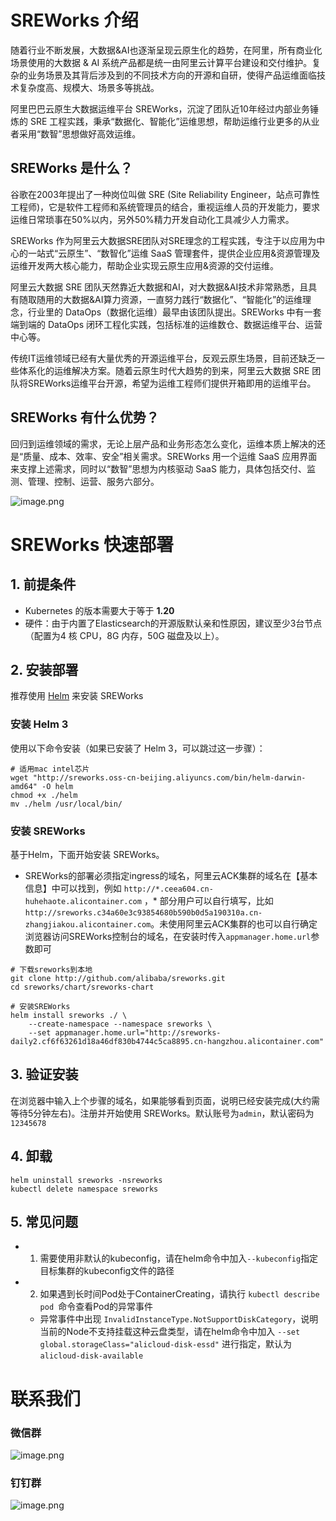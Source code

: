 # SREWorks 介绍


随着行业不断发展，大数据&AI也逐渐呈现云原生化的趋势，在阿里，所有商业化场景使用的大数据 & AI 系统产品都是统一由阿里云计算平台建设和交付维护。复杂的业务场景及其背后涉及到的不同技术方向的开源和自研，使得产品运维面临技术复杂度高、规模大、场景多等挑战。

阿里巴巴云原生大数据运维平台 SREWorks，沉淀了团队近10年经过内部业务锤炼的 SRE 工程实践，秉承“数据化、智能化”运维思想，帮助运维行业更多的从业者采用“数智”思想做好高效运维。


## SREWorks 是什么？

谷歌在2003年提出了一种岗位叫做 SRE (Site Reliability Engineer，站点可靠性工程师)，它是软件工程师和系统管理员的结合，重视运维人员的开发能力，要求运维日常琐事在50%以内，另外50%精力开发自动化工具减少人力需求。

SREWorks 作为阿里云大数据SRE团队对SRE理念的工程实践，专注于以应用为中心的一站式“云原生”、“数智化”运维 SaaS 管理套件，提供企业应用&资源管理及运维开发两大核心能力，帮助企业实现云原生应用&资源的交付运维。

阿里云大数据 SRE 团队天然靠近大数据和AI，对大数据&AI技术非常熟悉，且具有随取随用的大数据&AI算力资源，一直努力践行“数据化”、“智能化”的运维理念，行业里的 DataOps（数据化运维）最早由该团队提出。SREWorks 中有一套端到端的 DataOps 闭环工程化实践，包括标准的运维数仓、数据运维平台、运营中心等。

传统IT运维领域已经有大量优秀的开源运维平台，反观云原生场景，目前还缺乏一些体系化的运维解决方案。随着云原生时代大趋势的到来，阿里云大数据 SRE 团队将SREWorks运维平台开源，希望为运维工程师们提供开箱即用的运维平台。

## SREWorks 有什么优势？

回归到运维领域的需求，无论上层产品和业务形态怎么变化，运维本质上解决的还是“质量、成本、效率、安全”相关需求。SREWorks 用一个运维 SaaS 应用界面来支撑上述需求，同时以“数智”思想为内核驱动 SaaS 能力，具体包括交付、监测、管理、控制、运营、服务六部分。

![image.png](/paas/sw-frontend/docs/pictures/1627890956935-488725a3-68e9-429f-8671-2371a27a8161.png)

# SREWorks 快速部署

## 1. 前提条件

- Kubernetes 的版本需要大于等于 **1.20**
- 硬件：由于内置了Elasticsearch的开源版默认亲和性原因，建议至少3台节点（配置为4 核 CPU，8G 内存，50G 磁盘及以上）。


## 2. 安装部署

推荐使用 [Helm](https://helm.sh/) 来安装 SREWorks
### 安装 Helm 3
使用以下命令安装（如果已安装了 Helm 3，可以跳过这一步骤）：
```
# 适用mac intel芯片
wget "http://sreworks.oss-cn-beijing.aliyuncs.com/bin/helm-darwin-amd64" -O helm
chmod +x ./helm
mv ./helm /usr/local/bin/
```


### 安装 SREWorks
基于Helm，下面开始安装 SREWorks。

- SREWorks的部署必须指定ingress的域名，阿里云ACK集群的域名在【基本信息】中可以找到，例如 `http://*.ceea604.cn-huhehaote.alicontainer.com` ，* 部分用户可以自行填写，比如`http://sreworks.c34a60e3c93854680b590b0d5a190310a.cn-zhangjiakou.alicontainer.com`。未使用阿里云ACK集群的也可以自行确定浏览器访问SREWorks控制台的域名，在安装时传入`appmanager.home.url`参数即可

```
# 下载sreworks到本地
git clone http://github.com/alibaba/sreworks.git
cd sreworks/chart/sreworks-chart

# 安装SREWorks
helm install sreworks ./ \
    --create-namespace --namespace sreworks \
    --set appmanager.home.url="http://sreworks-daily2.cf6f63261d18a46df830b4744c5ca8895.cn-hangzhou.alicontainer.com"

```


## 3. 验证安装
在浏览器中输入上个步骤的域名，如果能够看到页面，说明已经安装完成(大约需等待5分钟左右)。注册并开始使用 SREWorks。默认账号为`admin`，默认密码为`12345678`


## 4. 卸载
```
helm uninstall sreworks -nsreworks
kubectl delete namespace sreworks
```


## 5. 常见问题

- 1. 需要使用非默认的kubeconfig，请在helm命令中加入`--kubeconfig`指定目标集群的kubeconfig文件的路径
- 2. 如果遇到长时间Pod处于ContainerCreating，请执行 `kubectl describe pod `命令查看Pod的异常事件
   - 异常事件中出现 `InvalidInstanceType.NotSupportDiskCategory`，说明当前的Node不支持挂载这种云盘类型，请在helm命令中加入 `--set global.storageClass="alicloud-disk-essd"` 进行指定，默认为`alicloud-disk-available`


# 联系我们
### 微信群
![image.png](/paas/sw-frontend/src/publicMedia/weixin.jpg)
### 钉钉群
![image.png](/paas/sw-frontend/src/publicMedia/ding.jpg)

